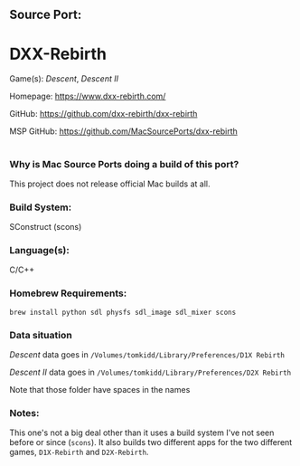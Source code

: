 ## Source Port:
# DXX-Rebirth

Game(s): *Descent*, *Descent II*

Homepage: https://www.dxx-rebirth.com/

GitHub: https://github.com/dxx-rebirth/dxx-rebirth

MSP GitHub: https://github.com/MacSourcePorts/dxx-rebirth

#
### Why is Mac Source Ports doing a build of this port?
This project does not release official Mac builds at all.

### Build System: 
SConstruct (scons)

### Language(s):
C/C++

### Homebrew Requirements:

```
brew install python sdl physfs sdl_image sdl_mixer scons
```
### Data situation
*Descent* data goes in `/Volumes/tomkidd/Library/Preferences/D1X Rebirth`

*Descent II* data goes in `/Volumes/tomkidd/Library/Preferences/D2X Rebirth`

Note that those folder have spaces in the names

### Notes:
This one's not a big deal other than it uses a build system I've not seen before or since (`scons`). It also builds two different apps for the two different games, `D1X-Rebirth` and `D2X-Rebirth`.